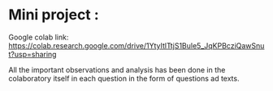 # Mini project : 

Google colab link: 
https://colab.research.google.com/drive/1YtyItlTtjS1Bule5_JqKPBcziQawSnut?usp=sharing

All the important observations and analysis has been done in the colaboratory itself in each question in the form of questions ad texts.

